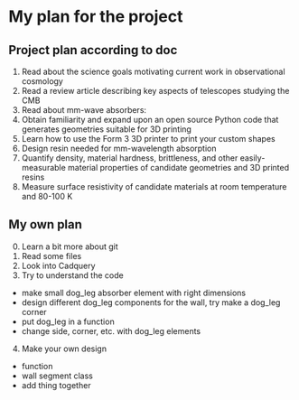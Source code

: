 # My plan for the project

## Project plan according to doc
1. Read about the science goals motivating current work in observational cosmology
2. Read a review article describing key aspects of telescopes studying the CMB
3. Read about mm-wave absorbers: 
4. Obtain familiarity and expand upon an open source Python code that generates geometries suitable for 3D printing
5. Learn how to use the Form 3 3D printer to print your custom shapes
6. Design resin needed for mm-wavelength absorption
7. Quantify density, material hardness, brittleness, and other easily-measurable material properties of candidate geometries and 3D printed resins
8. Measure surface resistivity of candidate materials at room temperature and 80-100 K 

## My own plan
0. Learn a bit more about git
1. Read some files
2. Look into Cadquery
3. Try to understand the code
* make small dog_leg absorber element with right dimensions
* design different dog_leg components for the wall, try make a dog_leg corner
* put dog_leg in a function
* change side, corner, etc. with dog_leg elements
4. Make your own design
* function
* wall segment class
* add thing together
